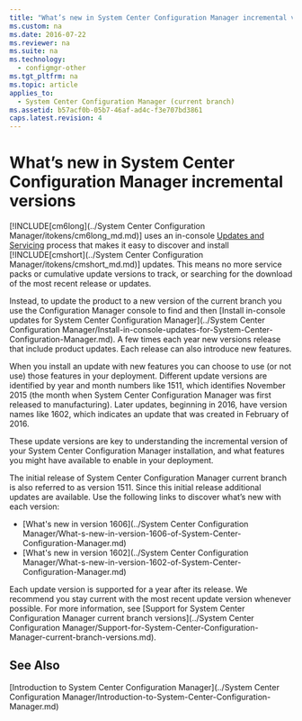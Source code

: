 ```yaml
---
title: "What’s new in System Center Configuration Manager incremental versions"
ms.custom: na
ms.date: 2016-07-22
ms.reviewer: na
ms.suite: na
ms.technology: 
  - configmgr-other
ms.tgt_pltfrm: na
ms.topic: article
applies_to: 
  - System Center Configuration Manager (current branch)
ms.assetid: b57acf0b-05b7-46af-ad4c-f3e707bd3861
caps.latest.revision: 4
---
```

# What’s new in System Center Configuration Manager incremental versions
 
 
 
 [!INCLUDE[cm6long](../System Center Configuration Manager/itokens/cm6long_md.md)] uses an in-console [Updates and Servicing](http://technet.microsoft.com/library/mt607046.aspx) process that makes it easy to discover and install [!INCLUDE[cmshort](../System Center Configuration Manager/itokens/cmshort_md.md)] updates. This means no more service packs or cumulative update versions to track, or searching for the download of the most recent release or updates.
 
 Instead, to update the product to a new version of the  current branch you use the Configuration Manager console to find and then [Install in-console updates for System Center Configuration Manager](../System Center Configuration Manager/Install-in-console-updates-for-System-Center-Configuration-Manager.md). A few times each year new versions release that include product updates. Each release can also introduce new features.  
 
 When you install an update with new features you can choose to use (or not use) those features in your deployment. Different update versions are identified by year and month numbers like 1511, which identifies November 2015 (the month when System Center Configuration Manager was first released to manufacturing). Later updates, beginning in 2016, have version names like 1602, which indicates an update that was created in February of 2016.

 These update versions are key to understanding the incremental version of your System Center Configuration Manager installation, and what features you might have available to enable in your deployment.

 The initial release of System Center Configuration Manager current branch is also referred to as version 1511. Since this initial release additional updates are available. Use the following links to discover what’s new with each version: 
  - [What's new in version 1606](../System Center Configuration Manager/What-s-new-in-version-1606-of-System-Center-Configuration-Manager.md)
  - [What's new in version 1602](../System Center Configuration Manager/What-s-new-in-version-1602-of-System-Center-Configuration-Manager.md)
  
 
 Each update version is supported for a year after its release. We recommend you stay current with the most recent update version whenever possible. For more information, see [Support for System Center Configuration Manager current branch versions](../System Center Configuration Manager/Support-for-System-Center-Configuration-Manager-current-branch-versions.md).  
 
 ## See Also  
 [Introduction to System Center Configuration Manager](../System Center Configuration Manager/Introduction-to-System-Center-Configuration-Manager.md)